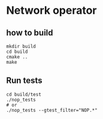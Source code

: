 # Network operator

## how to build
```
mkdir build
cd build
cmake ..
make
```

## Run tests
```
cd build/test
./nop_tests 
# or
./nop_tests --gtest_filter="NOP.*"
```





